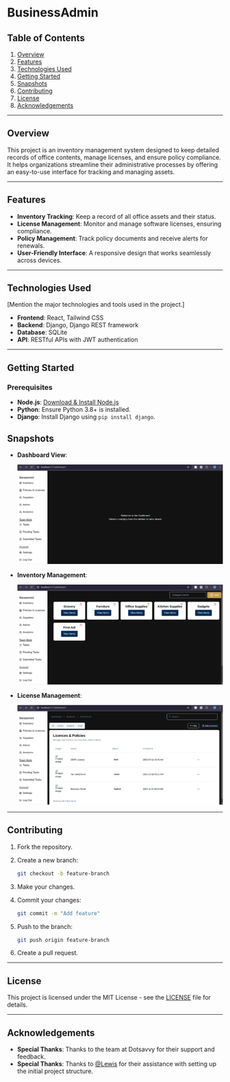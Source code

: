 # **BusinessAdmin**

## **Table of Contents**

1. [Overview](#overview)
2. [Features](#features)
3. [Technologies Used](#technologies-used)
4. [Getting Started](#getting-started)
7. [Snapshots](#snapshots)
10. [Contributing](#contributing)
11. [License](#license)
12. [Acknowledgements](#acknowledgements)

---

## **Overview**

This project is an inventory management system designed to keep detailed records of office contents, manage licenses, and ensure policy compliance. It helps organizations streamline their administrative processes by offering an easy-to-use interface for tracking and managing assets.

---

## **Features**


- **Inventory Tracking**: Keep a record of all office assets and their status.
- **License Management**: Monitor and manage software licenses, ensuring compliance.
- **Policy Management**: Track policy documents and receive alerts for renewals.
- **User-Friendly Interface**: A responsive design that works seamlessly across devices.

---

## **Technologies Used**

[Mention the major technologies and tools used in the project.]

- **Frontend**: React, Tailwind CSS
- **Backend**: Django, Django REST framework
- **Database**: SQLite 
- **API**: RESTful APIs with JWT authentication

---

## **Getting Started**


### **Prerequisites**

- **Node.js**: [Download & Install Node.js](https://nodejs.org/)
- **Python**: Ensure Python 3.8+ is installed.
- **Django**: Install Django using `pip install django`.


## **Snapshots**



- **Dashboard View**:

    ![Dashboard](FRONTEND/Businessadmin/src/assets/images/Dashboard.png)

- **Inventory Management**:

    ![Inventory Management](FRONTEND/Businessadmin/src/assets/images/inventory.png)

- **License Management**:

    ![License Management](FRONTEND/Businessadmin/src/assets/images/Licence.png)

---


## **Contributing**



1. Fork the repository.
2. Create a new branch:

    ```sh
    git checkout -b feature-branch
    ```

3. Make your changes.
4. Commit your changes:

    ```sh
    git commit -m "Add feature"
    ```

5. Push to the branch:

    ```sh
    git push origin feature-branch
    ```

6. Create a pull request.

---

## **License**


This project is licensed under the MIT License - see the [LICENSE](LICENSE) file for details.

---

## **Acknowledgements**

- **Special Thanks**: Thanks to the team at Dotsavvy for their support and feedback.
- **Special Thanks**: Thanks to [@Lewis](https://github.com/lewis-andy) for their assistance with setting up the initial project structure.